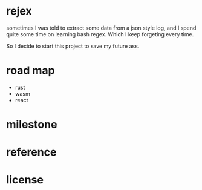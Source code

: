 # rejex
sometimes I was told to extract some data from a json style log, and I spend quite some time on learning bash regex. Which I keep forgeting every time.

So I decide to start this project to save my future ass.

# road map

- rust 
- wasm 
- react

# milestone


# reference


# license
